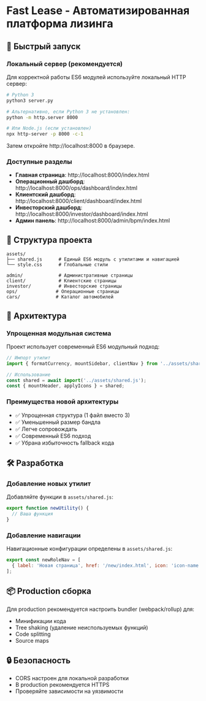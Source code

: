 # Fast Lease - Автоматизированная платформа лизинга

## 🚀 Быстрый запуск

### Локальный сервер (рекомендуется)

Для корректной работы ES6 модулей используйте локальный HTTP сервер:

```bash
# Python 3
python3 server.py

# Альтернативно, если Python 3 не установлен:
python -m http.server 8000

# Или Node.js (если установлен)
npx http-server -p 8000 -c-1
```

Затем откройте http://localhost:8000 в браузере.

### Доступные разделы

- **Главная страница**: http://localhost:8000/index.html
- **Операционный дашборд**: http://localhost:8000/ops/dashboard/index.html
- **Клиентский дашборд**: http://localhost:8000/client/dashboard/index.html
- **Инвесторский дашборд**: http://localhost:8000/investor/dashboard/index.html
- **Админ панель**: http://localhost:8000/admin/bpm/index.html

## 📁 Структура проекта

```
assets/
├── shared.js      # Единый ES6 модуль с утилитами и навигацией
└── style.css      # Глобальные стили

admin/             # Административные страницы
client/            # Клиентские страницы
investor/          # Инвесторские страницы
ops/              # Операционные страницы
cars/             # Каталог автомобилей
```

## 🔧 Архитектура

### Упрощенная модульная система

Проект использует современный ES6 модульный подход:

```javascript
// Импорт утилит
import { formatCurrency, mountSidebar, clientNav } from '../assets/shared.js';

// Использование
const shared = await import('../assets/shared.js');
const { mountHeader, applyIcons } = shared;
```

### Преимущества новой архитектуры

- ✅ Упрощенная структура (1 файл вместо 3)
- ✅ Уменьшенный размер бандла
- ✅ Легче сопровождать
- ✅ Современный ES6 подход
- ✅ Убрана избыточность fallback кода

## 🛠 Разработка

### Добавление новых утилит

Добавляйте функции в `assets/shared.js`:

```javascript
export function newUtility() {
  // Ваша функция
}
```

### Добавление навигации

Навигационные конфигурации определены в `assets/shared.js`:

```javascript
export const newRoleNav = [
  { label: 'Новая страница', href: '/new/index.html', icon: 'icon-name' }
];
```

## 📦 Production сборка

Для production рекомендуется настроить bundler (webpack/rollup) для:

- Минификации кода
- Tree shaking (удаление неиспользуемых функций)
- Code splitting
- Source maps

## 🔒 Безопасность

- CORS настроен для локальной разработки
- В production рекомендуется HTTPS
- Проверяйте зависимости на уязвимости